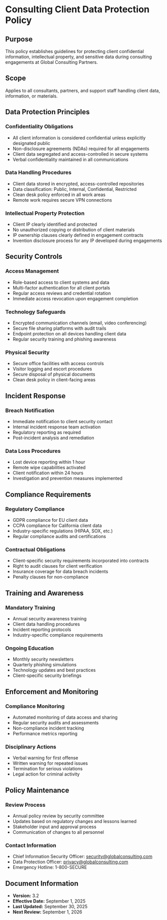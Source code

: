 # Consulting Client Data Protection Policy

## Purpose
This policy establishes guidelines for protecting client confidential information, intellectual property, and sensitive data during consulting engagements at Global Consulting Partners.

## Scope
Applies to all consultants, partners, and support staff handling client data, information, or materials.

## Data Protection Principles

### Confidentiality Obligations
- All client information is considered confidential unless explicitly designated public
- Non-disclosure agreements (NDAs) required for all engagements
- Client data segregated and access-controlled in secure systems
- Verbal confidentiality maintained in all communications

### Data Handling Procedures
- Client data stored in encrypted, access-controlled repositories
- Data classification: Public, Internal, Confidential, Restricted
- Clean desk policy enforced in all work areas
- Remote work requires secure VPN connections

### Intellectual Property Protection
- Client IP clearly identified and protected
- No unauthorized copying or distribution of client materials
- IP ownership clauses clearly defined in engagement contracts
- Invention disclosure process for any IP developed during engagements

## Security Controls

### Access Management
- Role-based access to client systems and data
- Multi-factor authentication for all client portals
- Regular access reviews and credential rotation
- Immediate access revocation upon engagement completion

### Technology Safeguards
- Encrypted communication channels (email, video conferencing)
- Secure file sharing platforms with audit trails
- Endpoint protection on all devices handling client data
- Regular security training and phishing awareness

### Physical Security
- Secure office facilities with access controls
- Visitor logging and escort procedures
- Secure disposal of physical documents
- Clean desk policy in client-facing areas

## Incident Response

### Breach Notification
- Immediate notification to client security contact
- Internal incident response team activation
- Regulatory reporting as required
- Post-incident analysis and remediation

### Data Loss Procedures
- Lost device reporting within 1 hour
- Remote wipe capabilities activated
- Client notification within 24 hours
- Investigation and prevention measures implemented

## Compliance Requirements

### Regulatory Compliance
- GDPR compliance for EU client data
- CCPA compliance for California client data
- Industry-specific regulations (HIPAA, SOX, etc.)
- Regular compliance audits and certifications

### Contractual Obligations
- Client-specific security requirements incorporated into contracts
- Right to audit clauses for client verification
- Insurance coverage for data breach incidents
- Penalty clauses for non-compliance

## Training and Awareness

### Mandatory Training
- Annual security awareness training
- Client data handling procedures
- Incident reporting protocols
- Industry-specific compliance requirements

### Ongoing Education
- Monthly security newsletters
- Quarterly phishing simulations
- Technology updates and best practices
- Client-specific security briefings

## Enforcement and Monitoring

### Compliance Monitoring
- Automated monitoring of data access and sharing
- Regular security audits and assessments
- Non-compliance incident tracking
- Performance metrics reporting

### Disciplinary Actions
- Verbal warning for first offense
- Written warning for repeated issues
- Termination for serious violations
- Legal action for criminal activity

## Policy Maintenance

### Review Process
- Annual policy review by security committee
- Updates based on regulatory changes and lessons learned
- Stakeholder input and approval process
- Communication of changes to all personnel

### Contact Information
- Chief Information Security Officer: security@globalconsulting.com
- Data Protection Officer: privacy@globalconsulting.com
- Emergency Hotline: 1-800-SECURE

## Document Information
- **Version:** 3.2
- **Effective Date:** September 1, 2025
- **Last Updated:** September 30, 2025
- **Next Review:** September 1, 2026